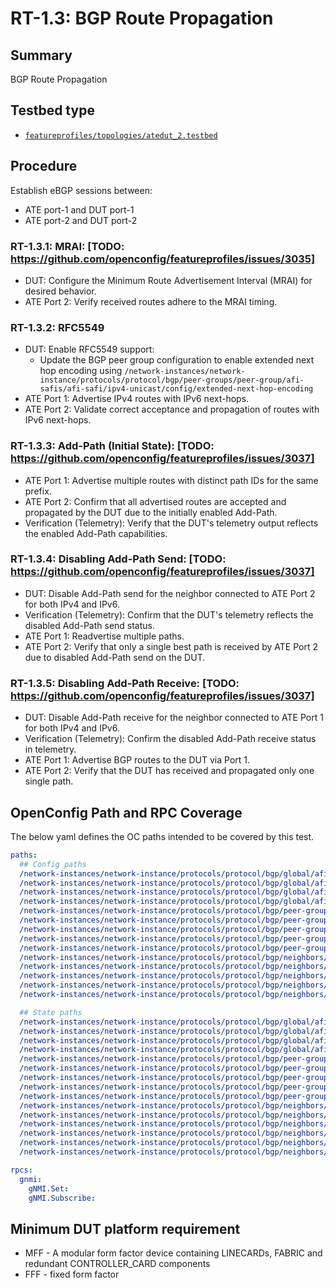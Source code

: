 # RT-1.3: BGP Route Propagation

## Summary

BGP Route Propagation

## Testbed type

*  [`featureprofiles/topologies/atedut_2.testbed`](https://github.com/openconfig/featureprofiles/blob/main/topologies/atedut_2.testbed)

## Procedure

Establish eBGP sessions between:

*   ATE port-1 and DUT port-1
*   ATE port-2 and DUT port-2


### RT-1.3.1: MRAI: [TODO: https://github.com/openconfig/featureprofiles/issues/3035]
*   DUT: Configure the Minimum Route Advertisement Interval (MRAI) for desired behavior.
*   ATE Port 2: Verify received routes adhere to the MRAI timing.

### RT-1.3.2: RFC5549
*   DUT: Enable RFC5549 support:
    *   Update the BGP peer group configuration to enable extended next hop encoding using  `/network-instances/network-instance/protocols/protocol/bgp/peer-groups/peer-group/afi-safis/afi-safi/ipv4-unicast/config/extended-next-hop-encoding`  
*   ATE Port 1: Advertise IPv4 routes with IPv6 next-hops.
*   ATE Port 2: Validate correct acceptance and propagation of routes with IPv6 next-hops.

### RT-1.3.3: Add-Path (Initial State): [TODO: https://github.com/openconfig/featureprofiles/issues/3037]
*   ATE Port 1: Advertise multiple routes with distinct path IDs for the same prefix.
*   ATE Port 2: Confirm that all advertised routes are accepted and propagated by the DUT due to the initially enabled Add-Path.
*   Verification (Telemetry): Verify that the DUT's telemetry output reflects the enabled Add-Path capabilities.

### RT-1.3.4: Disabling Add-Path Send: [TODO: https://github.com/openconfig/featureprofiles/issues/3037]
*   DUT: Disable Add-Path send for the neighbor connected to ATE Port 2 for both IPv4 and IPv6.
*   Verification (Telemetry): Confirm that the DUT's telemetry reflects the disabled Add-Path send status.
*   ATE Port 1: Readvertise multiple paths.
*   ATE Port 2: Verify that only a single best path is received by ATE Port 2 due to disabled Add-Path send on the DUT.

### RT-1.3.5: Disabling Add-Path Receive: [TODO: https://github.com/openconfig/featureprofiles/issues/3037]
*   DUT: Disable Add-Path receive for the neighbor connected to ATE Port 1 for both IPv4 and IPv6.
*   Verification (Telemetry): Confirm the disabled Add-Path receive status in telemetry.
*   ATE Port 1: Advertise BGP routes to the DUT via Port 1.
*   ATE Port 2: Verify that the DUT has received and propagated only one single path.

## OpenConfig Path and RPC Coverage

The below yaml defines the OC paths intended to be covered by this test.

```yaml
paths:
  ## Config paths
  /network-instances/network-instance/protocols/protocol/bgp/global/afi-safis/afi-safi/add-paths/config/receive:
  /network-instances/network-instance/protocols/protocol/bgp/global/afi-safis/afi-safi/add-paths/config/send:
  /network-instances/network-instance/protocols/protocol/bgp/global/afi-safis/afi-safi/add-paths/config/send-max:
  /network-instances/network-instance/protocols/protocol/bgp/global/afi-safis/afi-safi/ipv4-unicast/config/extended-next-hop-encoding:
  /network-instances/network-instance/protocols/protocol/bgp/peer-groups/peer-group/afi-safis/afi-safi/add-paths/config/receive:
  /network-instances/network-instance/protocols/protocol/bgp/peer-groups/peer-group/afi-safis/afi-safi/add-paths/config/send:
  /network-instances/network-instance/protocols/protocol/bgp/peer-groups/peer-group/afi-safis/afi-safi/add-paths/config/send-max:
  /network-instances/network-instance/protocols/protocol/bgp/peer-groups/peer-group/timers/config/minimum-advertisement-interval:
  /network-instances/network-instance/protocols/protocol/bgp/peer-groups/peer-group/afi-safis/afi-safi/ipv4-unicast/config/extended-next-hop-encoding:
  /network-instances/network-instance/protocols/protocol/bgp/neighbors/neighbor/afi-safis/afi-safi/add-paths/config/receive:
  /network-instances/network-instance/protocols/protocol/bgp/neighbors/neighbor/afi-safis/afi-safi/add-paths/config/send:
  /network-instances/network-instance/protocols/protocol/bgp/neighbors/neighbor/afi-safis/afi-safi/add-paths/config/send-max:
  /network-instances/network-instance/protocols/protocol/bgp/neighbors/neighbor/timers/config/minimum-advertisement-interval:
  /network-instances/network-instance/protocols/protocol/bgp/neighbors/neighbor/afi-safis/afi-safi/ipv4-unicast/config/extended-next-hop-encoding:

  ## State paths
  /network-instances/network-instance/protocols/protocol/bgp/global/afi-safis/afi-safi/add-paths/state/receive:
  /network-instances/network-instance/protocols/protocol/bgp/global/afi-safis/afi-safi/add-paths/state/send:
  /network-instances/network-instance/protocols/protocol/bgp/global/afi-safis/afi-safi/add-paths/state/send-max:
  /network-instances/network-instance/protocols/protocol/bgp/global/afi-safis/afi-safi/ipv4-unicast/state/extended-next-hop-encoding:
  /network-instances/network-instance/protocols/protocol/bgp/peer-groups/peer-group/afi-safis/afi-safi/add-paths/state/receive:
  /network-instances/network-instance/protocols/protocol/bgp/peer-groups/peer-group/afi-safis/afi-safi/add-paths/state/send:
  /network-instances/network-instance/protocols/protocol/bgp/peer-groups/peer-group/afi-safis/afi-safi/add-paths/state/send-max:
  /network-instances/network-instance/protocols/protocol/bgp/peer-groups/peer-group/timers/state/minimum-advertisement-interval:
  /network-instances/network-instance/protocols/protocol/bgp/peer-groups/peer-group/afi-safis/afi-safi/ipv4-unicast/state/extended-next-hop-encoding:
  /network-instances/network-instance/protocols/protocol/bgp/neighbors/neighbor/afi-safis/afi-safi/add-paths/state/receive:
  /network-instances/network-instance/protocols/protocol/bgp/neighbors/neighbor/afi-safis/afi-safi/add-paths/state/send:
  /network-instances/network-instance/protocols/protocol/bgp/neighbors/neighbor/afi-safis/afi-safi/add-paths/state/send-max:
  /network-instances/network-instance/protocols/protocol/bgp/neighbors/neighbor/timers/state/minimum-advertisement-interval:
  /network-instances/network-instance/protocols/protocol/bgp/neighbors/neighbor/afi-safis/afi-safi/ipv4-unicast/state/extended-next-hop-encoding:
  /network-instances/network-instance/protocols/protocol/bgp/neighbors/neighbor/state/supported-capabilities:

rpcs:
  gnmi:
    gNMI.Set:
    gNMI.Subscribe:
```

## Minimum DUT platform requirement

* MFF - A modular form factor device containing LINECARDs, FABRIC and redundant CONTROLLER_CARD components
* FFF - fixed form factor
